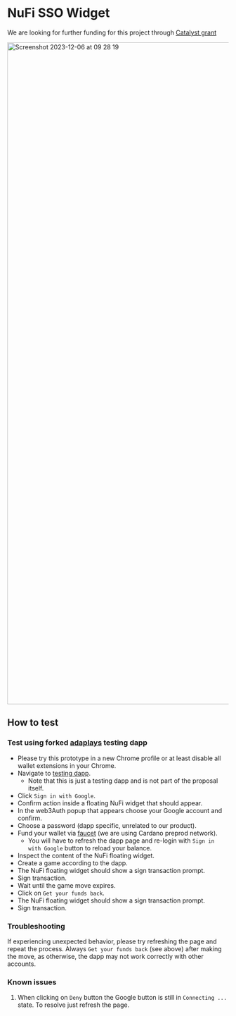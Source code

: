 # NuFi SSO Widget

We are looking for further funding for this project through [Catalyst grant](https://cardano.ideascale.com/c/idea/114276)

<img width="1503" alt="Screenshot 2023-12-06 at 09 28 19" src="https://github.com/nufi-official/sso-demo/assets/10008234/99c8f4f0-69a1-4021-817a-fa28e462cf2d">

## How to test

### Test using forked [adaplays](https://github.com/vacuumlabs/nufi-adaplays.xyz) testing dapp
- Please try this prototype in a new Chrome profile or at least disable all wallet extensions in your Chrome.
- Navigate to [testing dapp](https://nufi-demo-sso-7c6ea9888095.herokuapp.com/).
   * Note that this is just a testing dapp and is not part of the proposal itself.
- Click `Sign in with Google`.
- Confirm action inside a floating NuFi widget that should appear.
- In the web3Auth popup that appears choose your Google account and confirm.
- Choose a password (dapp specific, unrelated to our product).
- Fund your wallet via [faucet](https://docs.cardano.org/cardano-testnet/tools/faucet/) (we are using Cardano preprod network).
  * You will have to refresh the dapp page and re-login with `Sign in with Google` button to reload your balance.
- Inspect the content of the NuFi floating widget.
- Create a game according to the dapp.
- The NuFi floating widget should show a sign transaction prompt.
- Sign transaction.
- Wait until the game move expires.
- Click on `Get your funds back`.
- The NuFi floating widget should show a sign transaction prompt.
- Sign transaction.

### Troubleshooting

If experiencing unexpected behavior, please try refreshing the page and repeat the process.
Always `Get your funds back` (see above) after making the move, as otherwise, the dapp may not
work correctly with other accounts.

### Known issues
1. When clicking on `Deny` button the Google button is still in `Connecting ...` state. To resolve
just refresh the page.
